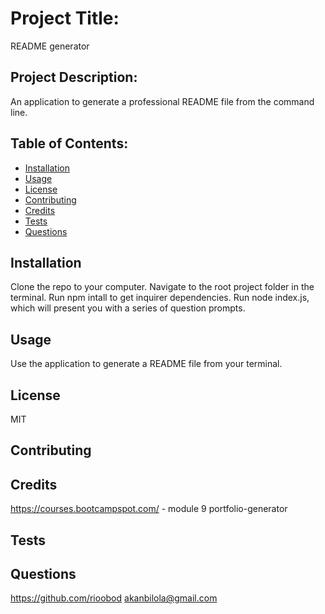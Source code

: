 
  # Project Title: 
   README generator
  
  ## Project Description: 
   An application to generate a professional README file from the command line.
  
  ## Table of Contents:

  * [Installation](#installation)
  * [Usage](#usage)
  * [License](#license)
  * [Contributing](#contributing)
  * [Credits](#credits)
  * [Tests](#tests)
  * [Questions](#questions)

  ## Installation 
   Clone the repo to your computer. Navigate to the root project folder in the terminal. Run npm intall to get inquirer dependencies. Run node index.js, which will present you with a series of question prompts. 
  
  ## Usage 
   Use the application to generate a README file from your terminal.
  
  ## License 
   MIT
  
  ## Contributing
  ## Credits 
   https://courses.bootcampspot.com/ - module 9 portfolio-generator
  
  ## Tests 
  ## Questions
  
   https://github.com/rioobod
    akanbilola@gmail.com
  
  